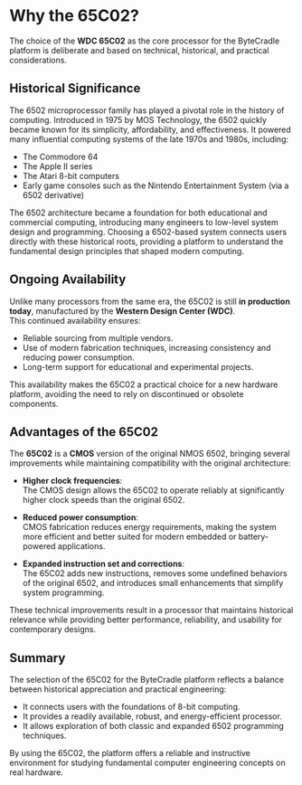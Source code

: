 # Why the 65C02?

The choice of the **WDC 65C02** as the core processor for the ByteCradle
platform is deliberate and based on technical, historical, and practical
considerations.

## Historical Significance

The 6502 microprocessor family has played a pivotal role in the history of
computing. Introduced in 1975 by MOS Technology, the 6502 quickly became known
for its simplicity, affordability, and effectiveness. It powered many
influential computing systems of the late 1970s and 1980s, including:

- The Commodore 64
- The Apple II series
- The Atari 8-bit computers
- Early game consoles such as the Nintendo Entertainment System (via a 6502
  derivative)

The 6502 architecture became a foundation for both educational and commercial
computing, introducing many engineers to low-level system design and
programming. Choosing a 6502-based system connects users directly with these
historical roots, providing a platform to understand the fundamental design
principles that shaped modern computing.

## Ongoing Availability

Unlike many processors from the same era, the 65C02 is still **in production
today**, manufactured by the **Western Design Center (WDC)**.  
This continued availability ensures:

- Reliable sourcing from multiple vendors.
- Use of modern fabrication techniques, increasing consistency and reducing
  power consumption.
- Long-term support for educational and experimental projects.

This availability makes the 65C02 a practical choice for a new hardware
platform, avoiding the need to rely on discontinued or obsolete components.

## Advantages of the 65C02

The **65C02** is a **CMOS** version of the original NMOS 6502, bringing several
improvements while maintaining compatibility with the original architecture:

- **Higher clock frequencies**:  
  The CMOS design allows the 65C02 to operate reliably at significantly higher
  clock speeds than the original 6502.

- **Reduced power consumption**:  
  CMOS fabrication reduces energy requirements, making the system more efficient
  and better suited for modern embedded or battery-powered applications.

- **Expanded instruction set and corrections**:  
  The 65C02 adds new instructions, removes some undefined behaviors of the
  original 6502, and introduces small enhancements that simplify system
  programming.

These technical improvements result in a processor that maintains historical
relevance while providing better performance, reliability, and usability for
contemporary designs.

## Summary

The selection of the 65C02 for the ByteCradle platform reflects a balance
between historical appreciation and practical engineering:

- It connects users with the foundations of 8-bit computing.
- It provides a readily available, robust, and energy-efficient processor.
- It allows exploration of both classic and expanded 6502 programming
  techniques.

By using the 65C02, the platform offers a reliable and instructive environment
for studying fundamental computer engineering concepts on real hardware.
